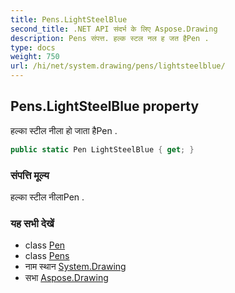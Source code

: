 ```yaml
---
title: Pens.LightSteelBlue
second_title: .NET API संदर्भ के लिए Aspose.Drawing
description: Pens संपत्त. हल्क स्टल नल ह जत हैPen .
type: docs
weight: 750
url: /hi/net/system.drawing/pens/lightsteelblue/
---
```

## Pens.LightSteelBlue property

हल्का स्टील नीला हो जाता हैPen .

```csharp
public static Pen LightSteelBlue { get; }
```

### संपत्ति मूल्य

हल्का स्टील नीलाPen .

### यह सभी देखें

* class [Pen](../../pen/)
* class [Pens](../)
* नाम स्थान [System.Drawing](../../pens/)
* सभा [Aspose.Drawing](../../../)


